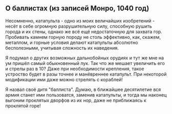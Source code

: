 ##	О баллистах (из записей Монро, 1040 год)
Несомненно, катапульта - одно из моих величайших изобретений - несёт в себе огромную разрушительную силу, способную рушить города и их стены, однако же всё ещё недостаточную для захвата гор. Пробивать камнем горную породу не столь эффективно, как, скажем, металлом, и горные условия делают катапульты абсолютно бесполезными, учитывая сложность их наведения.

Я подумал о других возможных дальнобойных орудиях и тут же мне на ум пришёл самый обыкновенный лук. Так что же мешает увеличить его и стрелы раз в 10? Даже при необходимости крепления, такое устроство будет в разы точнее и манёвреннее катапульт. При некоторой модификации ими даже можно стрелять с кораблей!

Я назвал своё дитя "баллиста". Думаю, в ближайшее десятилетие вся армия станет ими пользоватся, заменив катапульты, и тогда мы наконец выгоним проклятых дворфов из их нор, даже не приближаясь к проклятой горе!
